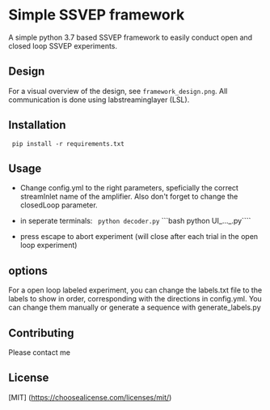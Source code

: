 # Simple SSVEP framework

A simple python 3.7 based SSVEP framework to easily conduct open and closed loop SSVEP experiments.

## Design
For a visual overview of the design, see ```framework_design.png```.
All communication is done using labstreaminglayer (LSL). 

## Installation
``` pip install -r requirements.txt```

## Usage
- Change config.yml to the right parameters, speficially the correct streamInlet name of the amplifier. Also don't forget to change the closedLoop parameter.

- in seperate terminals:
``` python decoder.py```
```bash python UI_..._.py````

- press escape to abort experiment (will close after each trial in the open loop experiment)

## options
For a open loop labeled experiment, you can change the labels.txt file to the labels to show in order, corresponding with the directions in config.yml. You can change them manually or generate a sequence with generate_labels.py


## Contributing
Please contact me

## License
[MIT] (https://choosealicense.com/licenses/mit/)
